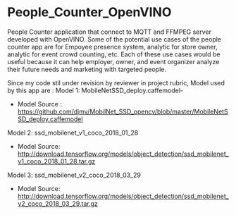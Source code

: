 # People_Counter_OpenVINO
People Counter application that connect to MQTT and FFMPEG server developed with OpenVINO.
Some of the potential use cases of the people counter app are for Empoyee presence system, analytic for store owner, analytic for event crowd counting, etc. Each of these use cases would be useful because it can help employer, owner, and event organizer analyze their future needs and marketing with targeted people.

Since my code stil under revision by reviewer in project rubric, Model used by this app are :
Model 1: MobileNetSSD_deploy.caffemodel- 
 - Model Source : https://github.com/djmv/MobilNet_SSD_opencv/blob/master/MobileNetSSD_deploy.caffemodel

Model 2: ssd_mobilenet_v1_coco_2018_01_28
  - Model Source: http://download.tensorflow.org/models/object_detection/ssd_mobilenet_v1_coco_2018_01_28.tar.gz

Model 3: ssd_mobilenet_v2_coco_2018_03_29
  - Model Source: http://download.tensorflow.org/models/object_detection/ssd_mobilenet_v2_coco_2018_03_29.tar.gz
